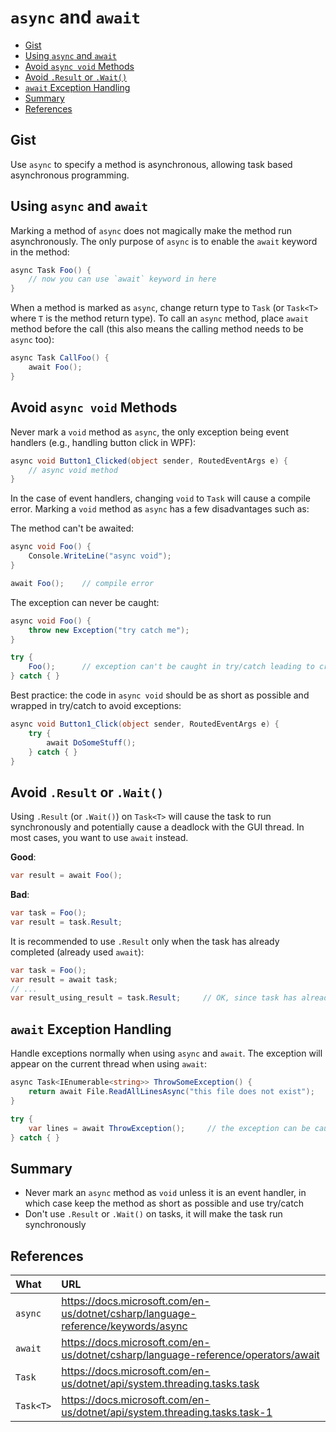 # `async` and `await`

- [Gist](#gist)
- [Using `async` and `await`](#using-async-and-await)
- [Avoid `async void` Methods](#avoid-async-void-methods)
- [Avoid `.Result` or `.Wait()`](#avoid-result-or-wait)
- [`await` Exception Handling](#await-exception-handling)
- [Summary](#summary)
- [References](#references)

## Gist
Use `async` to specify a method is asynchronous, allowing task based asynchronous programming.

## Using `async` and `await`
Marking a method of `async` does not magically make the method run asynchronously. The only purpose of `async` is to enable the `await` keyword in the method:
```cs
async Task Foo() {
    // now you can use `await` keyword in here
}
```

When a method is marked as `async`, change return type to `Task` (or `Task<T>` where `T` is the method return type). To call an `async` method, place `await` method before the call (this also means the calling method needs to be `async` too):
```cs
async Task CallFoo() {
    await Foo();
}
```

## Avoid `async void` Methods
Never mark a `void` method as `async`, the only exception being event handlers (e.g., handling button click in WPF):
```cs
async void Button1_Clicked(object sender, RoutedEventArgs e) {
    // async void method
}
```
In the case of event handlers, changing `void` to `Task` will cause a compile error. Marking a `void` method as `async` has a few disadvantages such as:

The method can't be awaited:
```cs
async void Foo() {
    Console.WriteLine("async void");
}

await Foo();    // compile error
```

The exception can never be caught:
```cs
async void Foo() {
    throw new Exception("try catch me");
}

try {
    Foo();      // exception can't be caught in try/catch leading to crash
} catch { }
```

Best practice: the code in `async void` should be as short as possible and wrapped in try/catch to avoid exceptions:
```cs
async void Button1_Click(object sender, RoutedEventArgs e) {
    try {
        await DoSomeStuff();
    } catch { }
}
```

## Avoid `.Result` or `.Wait()`
Using `.Result` (or `.Wait()`) on `Task<T>` will cause the task to run synchronously and potentially cause a deadlock with the GUI thread. In most cases, you want to use `await` instead.

**Good**:
```cs
var result = await Foo();
```

**Bad**:
```cs
var task = Foo();
var result = task.Result;
```

It is recommended to use `.Result` only when the task has already completed (already used `await`):
```cs
var task = Foo();
var result = await task;
// ...
var result_using_result = task.Result;     // OK, since task has already completed
```

## `await` Exception Handling
Handle exceptions normally when using `async` and `await`. The exception will appear on the current thread when using `await`:
```cs
async Task<IEnumerable<string>> ThrowSomeException() {
    return await File.ReadAllLinesAsync("this file does not exist");    // throws FileNotFoundException
}

try {
    var lines = await ThrowException();     // the exception can be caught on the current thread
} catch { }
```

## Summary
- Never mark an `async` method as `void` unless it is an event handler, in which case keep the method as short as possible and use try/catch
- Don't use `.Result` or `.Wait()` on tasks, it will make the task run synchronously

## References
| What      | URL                                                                               |
| :-------- | :-------------------------------------------------------------------------------- |
| `async`   | https://docs.microsoft.com/en-us/dotnet/csharp/language-reference/keywords/async  |
| `await`   | https://docs.microsoft.com/en-us/dotnet/csharp/language-reference/operators/await |
| `Task`    | https://docs.microsoft.com/en-us/dotnet/api/system.threading.tasks.task           |
| `Task<T>` | https://docs.microsoft.com/en-us/dotnet/api/system.threading.tasks.task-1         |
